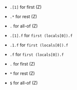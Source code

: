 
- `.[1]` for first (Z)
- `.*` for rest (Z)
- `.` for all-of (Z)

- `.[1].f` for  `first (locals[0]).f`
- `.1.f` for `first (locals[0]).f`
- `.f` for `first (locals[0]).f`

- `.` for first (Z)
- `*` for rest (Z)
- `$` for all-of (Z)

